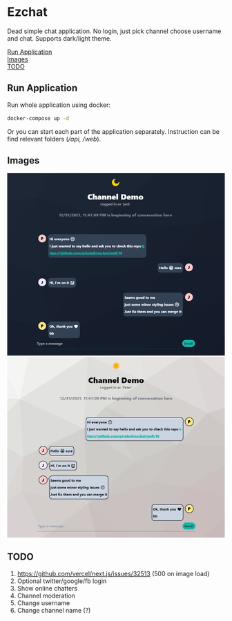 # Ezchat

Dead simple chat application. No login, just pick channel choose username and chat. Supports dark/light theme.

[Run Application](#run-application)  
[Images](#images)  
[TODO](#todo)  

## Run Application 

Run whole application using docker:

```bash
docker-compose up -d
```

Or you can start each part of the application separately. Instruction can be find relevant folders (*/api, /web*).

## Images 

![Dark](docs/presImageDark.png)
![Light](docs/presImageLight.png)

## TODO

1) https://github.com/vercel/next.js/issues/32513 (500 on image load)
2) Optional twitter/google/fb login
3) Show online chatters
4) Channel moderation
5) Change username
6) Change channel name (?)
